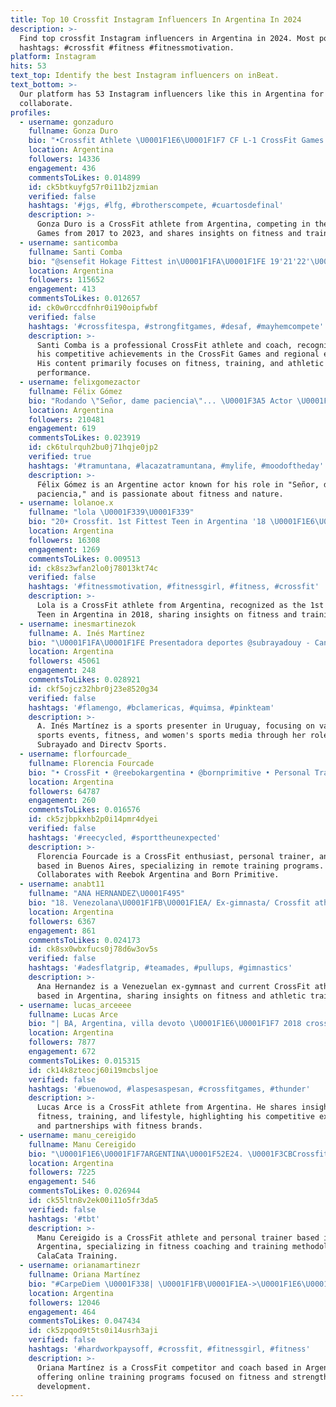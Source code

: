 ```yaml
---
title: Top 10 Crossfit Instagram Influencers In Argentina In 2024
description: >-
  Find top crossfit Instagram influencers in Argentina in 2024. Most popular
  hashtags: #crossfit #fitness #fitnessmotivation.
platform: Instagram
hits: 53
text_top: Identify the best Instagram influencers on inBeat.
text_bottom: >-
  Our platform has 53 Instagram influencers like this in Argentina for you to
  collaborate.
profiles:
  - username: gonzaduro
    fullname: Gonza Duro
    bio: "•Crossfit Athlete \U0001F1E6\U0001F1F7 CF L-1 CrossFit Games ‘17-‘23 \U0001F3CB\U0001F3FB‍♂️ @hardy.arg | @mmeddfit | @dropset.sn | @brothersathletics"
    location: Argentina
    followers: 14336
    engagement: 436
    commentsToLikes: 0.014899
    id: ck5btkuyfg57r0i11b2jzmian
    verified: false
    hashtags: '#jgs, #lfg, #brotherscompete, #cuartosdefinal'
    description: >-
      Gonza Duro is a CrossFit athlete from Argentina, competing in the CrossFit
      Games from 2017 to 2023, and shares insights on fitness and training.
  - username: santicomba
    fullname: Santi Comba
    bio: "@sensefit Hokage Fittest in\U0001F1FA\U0001F1FE 19'21'22'\U0001F3C6 @mayhemathlete . Crossfit Games athlete 19’ Regional 18’ . @renaultuy|@monsterenergy|@urcomsoft|@dojo.uy \U0001F4CDMvd"
    location: Argentina
    followers: 115652
    engagement: 413
    commentsToLikes: 0.012657
    id: ck0w0rccdfnhr0i190oipfwbf
    verified: false
    hashtags: '#crossfitespa, #strongfitgames, #desaf, #mayhemcompete'
    description: >-
      Santi Comba is a professional CrossFit athlete and coach, recognized for
      his competitive achievements in the CrossFit Games and regional events.
      His content primarily focuses on fitness, training, and athletic
      performance.
  - username: felixgomezactor
    fullname: Félix Gómez
    bio: "Rodando \"Señor, dame paciencia\"... \U0001F3A5 Actor \U0001F3AC crossfitero\U0001F3CB️ y amante de la Naturaleza\U0001F332 contratacion@thinketers.com"
    location: Argentina
    followers: 210481
    engagement: 619
    commentsToLikes: 0.023919
    id: ck6tulrquh2bu0j71hqje0jp2
    verified: true
    hashtags: '#tramuntana, #lacazatramuntana, #mylife, #moodoftheday'
    description: >-
      Félix Gómez is an Argentine actor known for his role in "Señor, dame
      paciencia," and is passionate about fitness and nature.
  - username: lolanoe.x
    fullname: "lola \U0001F339\U0001F339"
    bio: "20☀️ Crossfit. 1st Fittest Teen in Argentina '18 \U0001F1E6\U0001F1F7 @amrap_cf @full.fitness.ok @bluedemonar"
    location: Argentina
    followers: 16308
    engagement: 1269
    commentsToLikes: 0.009513
    id: ck8sz3wfan2lo0j78013kt74c
    verified: false
    hashtags: '#fitnessmotivation, #fitnessgirl, #fitness, #crossfit'
    description: >-
      Lola is a CrossFit athlete from Argentina, recognized as the 1st Fittest
      Teen in Argentina in 2018, sharing insights on fitness and training.
  - username: inesmartinezok
    fullname: A. Inés Martínez
    bio: "\U0001F1FA\U0001F1FE Presentadora deportes @subrayadouy - Canal 10 ⚽️\U0001F3C0\U0001F3C8\U0001F3BE Conductora \U0001F4FA marcafemeninauy - @directvsports ᖇOᑕᕼEᑎᔕE ☀️\U0001F30A Crossfitera\U0001F3CB\U0001F3FB‍♀️ Twitter\U0001F447\U0001F3FB"
    location: Argentina
    followers: 45061
    engagement: 248
    commentsToLikes: 0.028921
    id: ckf5ojcz32hbr0j23e8520g34
    verified: false
    hashtags: '#flamengo, #bclamericas, #quimsa, #pinkteam'
    description: >-
      A. Inés Martínez is a sports presenter in Uruguay, focusing on various
      sports events, fitness, and women's sports media through her roles at
      Subrayado and Directv Sports.
  - username: florfourcade_
    fullname: Florencia Fourcade
    bio: "• CrossFit • @reebokargentina • @bornprimitive • Personal Trainer • Model • \U0001F449\U0001F3FC Planes de entrenamiento a Distancia. \U0001F4CDBuenos Aires, Argentina"
    location: Argentina
    followers: 64787
    engagement: 260
    commentsToLikes: 0.016576
    id: ck5zjbpkxhb2p0i14pmr4dyei
    verified: false
    hashtags: '#reecycled, #sporttheunexpected'
    description: >-
      Florencia Fourcade is a CrossFit enthusiast, personal trainer, and model
      based in Buenos Aires, specializing in remote training programs.
      Collaborates with Reebok Argentina and Born Primitive.
  - username: anabt11
    fullname: "ANA HERNANDEZ\U0001F495"
    bio: "18. Venezolana\U0001F1FB\U0001F1EA/ Ex-gimnasta/ Crossfit athlete \U0001F3CB\U0001F3FD‍♀️ TikTok: Anabt11 \U0001F3B6 @rookiesathletes \U0001F938\U0001F3FB‍♀️ @plcbox \U0001F3E0 @adesinc.ve ⚡️"
    location: Argentina
    followers: 6367
    engagement: 861
    commentsToLikes: 0.024173
    id: ck8sx0wbxfucs0j78d6w3ov5s
    verified: false
    hashtags: '#adesflatgrip, #teamades, #pullups, #gimnastics'
    description: >-
      Ana Hernandez is a Venezuelan ex-gymnast and current CrossFit athlete
      based in Argentina, sharing insights on fitness and athletic training.
  - username: lucas_arceeee
    fullname: Lucas Arce
    bio: "| BA, Argentina, villa devoto \U0001F1E6\U0001F1F7 2018 crossfit regional athlete \U0001F3CB\U0001F3FD‍♂️ @amrap_cf @bluedemonar @1982.indumentaria @4mpisosdecaucho"
    location: Argentina
    followers: 7877
    engagement: 672
    commentsToLikes: 0.015315
    id: ck14k8zteocj60i19mcbsljoe
    verified: false
    hashtags: '#buenowod, #laspesaspesan, #crossfitgames, #thunder'
    description: >-
      Lucas Arce is a CrossFit athlete from Argentina. He shares insights on
      fitness, training, and lifestyle, highlighting his competitive experiences
      and partnerships with fitness brands.
  - username: manu_cereigido
    fullname: Manu Cereigido
    bio: "\U0001F1E6\U0001F1F7ARGENTINA\U0001F52E24. \U0001F3CB️Crossfit athlete @calacatraining \U0001F31Fentrenadora personal y coach en @calacatraining"
    location: Argentina
    followers: 7225
    engagement: 546
    commentsToLikes: 0.026944
    id: ck55ltn8v2ek00i11o5fr3da5
    verified: false
    hashtags: '#tbt'
    description: >-
      Manu Cereigido is a CrossFit athlete and personal trainer based in
      Argentina, specializing in fitness coaching and training methodologies at
      CalaCata Training.
  - username: orianamartinezr
    fullname: Oriana Martínez
    bio: "#CarpeDiem \U0001F338| \U0001F1FB\U0001F1EA->\U0001F1E6\U0001F1F7->\U0001F1E7\U0001F1ED Crossfit Competitor & Coach\U0001F3CB\U0001F3FE‍♀️ Programas de entrenamiento online✨ 15%off @wodndone \"Oriana15\""
    location: Argentina
    followers: 12046
    engagement: 464
    commentsToLikes: 0.047434
    id: ck5zpqod9t5ts0i14usrh3aji
    verified: false
    hashtags: '#hardworkpaysoff, #crossfit, #fitnessgirl, #fitness'
    description: >-
      Oriana Martínez is a CrossFit competitor and coach based in Argentina,
      offering online training programs focused on fitness and strength
      development.
---
```


